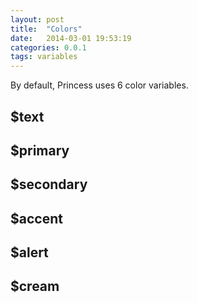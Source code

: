 ```yaml
---
layout: post
title:  "Colors"
date:   2014-03-01 19:53:19
categories: 0.0.1
tags: variables
---
```


By default, Princess uses 6 color variables.

## $text

## $primary

## $secondary

## $accent

## $alert

## $cream
